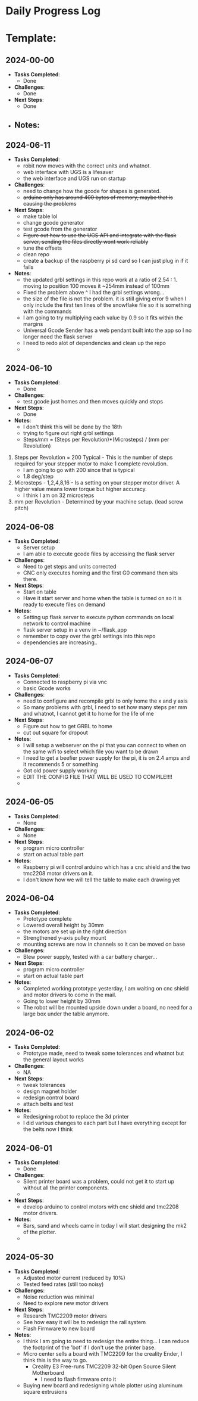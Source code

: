 # Daily Progress Log
# Template:
## 2024-00-00
- **Tasks Completed**:
  - Done
- **Challenges**:
  - Done
- **Next Steps**:
  - Done
- **Notes**:
  -

## 2024-06-11
- **Tasks Completed**:
  - robit now moves with the correct units and whatnot.
  - web interface with UGS is a lifesaver
  - the web interface and UGS run on startup
- **Challenges**:
  - need to change how the gcode for shapes is generated.
  - ~~arduino only has around 400 bytes of memory, maybe that is causing the problems~~
- **Next Steps**:
  - make table lol
  - change gcode generator
  - test gcode from the generator
  - ~~Figure out how to use the UGS API and integrate with the flask server, sending the files directly wont work reliably~~
  - tune the offsets
  - clean repo
  - create a backup of the raspberry pi sd card so I can just plug in if it fails
- **Notes**:
  - the updated grbl settings in this repo work at a ratio of 2.54 : 1. moving to position 100 moves it ~254mm instead of 100mm
  - Fixed the problem above ^ I had the grbl settings wrong...
  - the size of the file is not the problem.
  it is still giving error 9 when I only include the first ten lines of the snowflake file so it is something with the commands
  - I am going to try multiplying each value by 0.9 so it fits within the margins
  - Universal Gcode Sender has a web pendant built into the app so I no longer need the flask server
  - I need to redo alot of dependencies and clean up the repo
  - 

## 2024-06-10
- **Tasks Completed**:
  - Done
- **Challenges**:
  - test.gcode just homes and then moves quickly and stops
- **Next Steps**:
  - Done
- **Notes**:
  - I don't think this will be done by the 18th
  - trying to figure out right grbl settings
  - Steps/mm = (Steps per Revolution)*(Microsteps) / (mm per Revolution)
1) Steps per Revolution = 200 Typical - This is the number of steps required
for your stepper motor to make 1 complete revolution.
   - I am going to go with 200 since that is typical 
   - 1.8 deg/step
2) Microsteps - 1,2,4,8,16 - Is a setting on your stepper motor driver. A higher
value means lower torque but higher accuracy.
   - I think I am on 32 microsteps
3) mm per Revolution - Determined by your machine setup. (lead screw pitch)

## 2024-06-08
- **Tasks Completed**:
  - Server setup
  - I am able to execute gcode files by accessing the flask server
- **Challenges**:
  - Need to get steps and units corrected
  - CNC only executes homing and the first G0 command then sits there. 
- **Next Steps**:
  - Start on table
  - Have it start server and home when the table is turned on so it is ready to execute files on demand
- **Notes**:
  - Setting up flask server to execute python commands on local network to control machine
  - flask server setup in a venv in ~/flask_app
  - remember to copy over the grbl settings into this repo
  - dependencies are increasing.. 



## 2024-06-07
- **Tasks Completed**:
  - Connected to raspberry pi via vnc 
  - basic Gcode works
- **Challenges**:
  - need to configure and recompile grbl to only home the x and y axis
  - So many problems with grbl, I need to set how many steps per mm and whatnot, I cannot get it to home for the life of me
- **Next Steps**:
  - Figure out how to get GRBL to home
  - cut out square for dropout
- **Notes**:
  - I will setup a webserver on the pi that you can connect to when on the same wifi to select which file you want to be drawn
  - I need to get a beefier power supply for the pi, it is on 2.4 amps and it recommends 5 or something
  - Got old power supply working 
  - EDIT THE CONFIG FILE THAT WILL BE USED TO COMPILE!!!!
  - 

## 2024-06-05
- **Tasks Completed**:
  - None
- **Challenges**:
  - None
- **Next Steps**:
  - program micro controller 
  - start on actual table part
- **Notes**:
  - Raspberry pi will control arduino which has a cnc shield and the two tmc2208 motor drivers on it.
  - I don't know how we will tell the table to make each drawing yet 
  
## 2024-06-04
- **Tasks Completed**:
  - Prototype complete
  - Lowered overall height by 30mm
  - the motors are set up in the right direction
  - Strengthened y-axis pulley mount
  - mounting screws are now in channels so it can be moved on base
- **Challenges**:
  - Blew power supply, tested with a car battery charger...
- **Next Steps**:
  - program micro controller 
  - start on actual table part
- **Notes**:
  - Completed working prototype yesterday, I am waiting on cnc shield and motor drivers to come in the mail.
  - Going to lower height by 30mm 
  - The robot will be mounted upside down under a board, no need for a large box under the table anymore.
## 2024-06-02
- **Tasks Completed**:
  - Prototype made, need to tweak some tolerances and whatnot but the general layout works
- **Challenges**:
  - NA
- **Next Steps**:
  - tweak tolerances
  - design magnet holder
  - redesign control board
  - attach belts and test
- **Notes**:
  - Redesigning robot to replace the 3d printer
  - I did various changes to each part but I have everything except for the belts now I think

## 2024-06-01
- **Tasks Completed**:
  - Done
- **Challenges**:
  - Silent printer board was a problem, could not get it to start up without all the printer components.
  - 
- **Next Steps**:
  - develop arduino to control motors with cnc shield and tmc2208 motor drivers. 
- **Notes**:
  - Bars, sand and wheels came in today I will start designing the mk2 of the plotter.
  - 
## 2024-05-30
- **Tasks Completed**:
  - Adjusted motor current (reduced by 10%)
  - Tested feed rates (still too noisy)
- **Challenges**:
  - Noise reduction was minimal
  - Need to explore new motor drivers
- **Next Steps**:
  - Research TMC2209 motor drivers
  - See how easy it will be to redesign the rail system
  - Flash Firmware to new board
- **Notes**:
  - I think I am going to need to redesign the entire thing... I can reduce the footprint of the 'bot' if I don't use the 
  printer base. 
  - Micro center sells a board with TMC2209 for the creality Ender, I think this is the way to go. 
    - Creality E3 Free-runs TMC2209 32-bit Open Source Silent Motherboard
      - I need to flash firmware onto it
  - Buying new board and redesigning whole plotter using aluminum square extrusions

